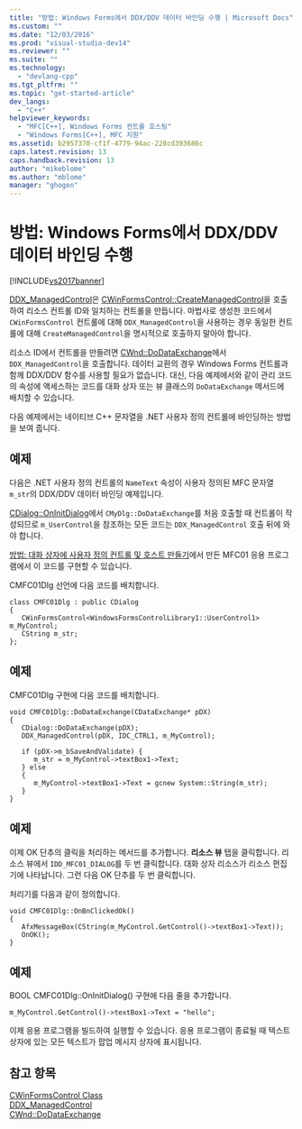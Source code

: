 ```yaml
---
title: "방법: Windows Forms에서 DDX/DDV 데이터 바인딩 수행 | Microsoft Docs"
ms.custom: ""
ms.date: "12/03/2016"
ms.prod: "visual-studio-dev14"
ms.reviewer: ""
ms.suite: ""
ms.technology: 
  - "devlang-cpp"
ms.tgt_pltfrm: ""
ms.topic: "get-started-article"
dev_langs: 
  - "C++"
helpviewer_keywords: 
  - "MFC[C++], Windows Forms 컨트롤 호스팅"
  - "Windows Forms[C++], MFC 지원"
ms.assetid: b2957370-cf1f-4779-94ac-228cd393686c
caps.latest.revision: 13
caps.handback.revision: 13
author: "mikeblome"
ms.author: "mblome"
manager: "ghogen"
---
```

# 방법: Windows Forms에서 DDX/DDV 데이터 바인딩 수행
[!INCLUDE[vs2017banner](../assembler/inline/includes/vs2017banner.md)]

[DDX\_ManagedControl](../Topic/DDX_ManagedControl.md)은 [CWinFormsControl::CreateManagedControl](../Topic/CWinFormsControl::CreateManagedControl.md)을 호출하여 리소스 컨트롤 ID와 일치하는 컨트롤을 만듭니다.  마법사로 생성한 코드에서 `CWinFormsControl` 컨트롤에 대해 `DDX_ManagedControl`을 사용하는 경우 동일한 컨트롤에 대해 `CreateManagedControl`을 명시적으로 호출하지 말아야 합니다.  
  
 리소스 ID에서 컨트롤을 만들려면 [CWnd::DoDataExchange](../Topic/CWnd::DoDataExchange.md)에서 `DDX_ManagedControl`을 호출합니다.  데이터 교환의 경우 Windows Forms 컨트롤과 함께 DDX\/DDV 함수를 사용할 필요가 없습니다.  대신, 다음 예제에서와 같이 관리 코드의 속성에 액세스하는 코드를 대화 상자 또는 뷰 클래스의 `DoDataExchange` 메서드에 배치할 수 있습니다.  
  
 다음 예제에서는 네이티브 C\+\+ 문자열을 .NET 사용자 정의 컨트롤에 바인딩하는 방법을 보여 줍니다.  
  
## 예제  
 다음은 .NET 사용자 정의 컨트롤의 `NameText` 속성이 사용자 정의된 MFC 문자열 `m_str`의 DDX\/DDV 데이터 바인딩 예제입니다.  
  
 [CDialog::OnInitDialog](../Topic/CDialog::OnInitDialog.md)에서 `CMyDlg::DoDataExchange`를 처음 호출할 때 컨트롤이 작성되므로 `m_UserControl`을 참조하는 모든 코드는 `DDX_ManagedControl` 호출 뒤에 와야 합니다.  
  
 [방법: 대화 상자에 사용자 정의 컨트롤 및 호스트 만들기](../dotnet/how-to-create-the-user-control-and-host-in-a-dialog-box.md)에서 만든 MFC01 응용 프로그램에서 이 코드를 구현할 수 있습니다.  
  
 CMFC01Dlg 선언에 다음 코드를 배치합니다.  
  
```  
class CMFC01Dlg : public CDialog  
{  
   CWinFormsControl<WindowsFormsControlLibrary1::UserControl1> m_MyControl;  
   CString m_str;  
};  
```  
  
## 예제  
 CMFC01Dlg 구현에 다음 코드를 배치합니다.  
  
```  
void CMFC01Dlg::DoDataExchange(CDataExchange* pDX)  
{  
   CDialog::DoDataExchange(pDX);  
   DDX_ManagedControl(pDX, IDC_CTRL1, m_MyControl);  
  
   if (pDX->m_bSaveAndValidate) {  
      m_str = m_MyControl->textBox1->Text;  
   } else  
   {  
      m_MyControl->textBox1->Text = gcnew System::String(m_str);  
   }  
}  
```  
  
## 예제  
 이제 OK 단추의 클릭을 처리하는 메서드를 추가합니다.  **리소스 뷰** 탭을 클릭합니다.  리소스 뷰에서 `IDD_MFC01_DIALOG`를 두 번 클릭합니다.  대화 상자 리소스가 리소스 편집기에 나타납니다.  그런 다음 OK 단추를 두 번 클릭합니다.  
  
 처리기를 다음과 같이 정의합니다.  
  
```  
void CMFC01Dlg::OnBnClickedOk()  
{  
   AfxMessageBox(CString(m_MyControl.GetControl()->textBox1->Text));  
   OnOK();  
}  
```  
  
## 예제  
 BOOL CMFC01Dlg::OnInitDialog\(\) 구현에 다음 줄을 추가합니다.  
  
```  
m_MyControl.GetControl()->textBox1->Text = "hello";  
```  
  
 이제 응용 프로그램을 빌드하여 실행할 수 있습니다.  응용 프로그램이 종료될 때 텍스트 상자에 있는 모든 텍스트가 팝업 메시지 상자에 표시됩니다.  
  
## 참고 항목  
 [CWinFormsControl Class](../mfc/reference/cwinformscontrol-class.md)   
 [DDX\_ManagedControl](../Topic/DDX_ManagedControl.md)   
 [CWnd::DoDataExchange](../Topic/CWnd::DoDataExchange.md)